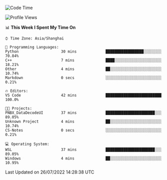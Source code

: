 <!--START_SECTION:waka-->
![Code Time](http://img.shields.io/badge/Code%20Time-162%20hrs%2017%20mins-blue)

![Profile Views](http://img.shields.io/badge/Profile%20Views-1-blue)

📊 **This Week I Spent My Time On** 

```text
⌚︎ Time Zone: Asia/Shanghai

💬 Programming Languages: 
Python                   30 mins             █████████████████░░░░░░░░   70.84% 
C++                      7 mins              ████░░░░░░░░░░░░░░░░░░░░░   18.21% 
Other                    4 mins              ██░░░░░░░░░░░░░░░░░░░░░░░   10.74% 
Markdown                 0 secs              ░░░░░░░░░░░░░░░░░░░░░░░░░   0.21%

🔥 Editors: 
VS Code                  42 mins             █████████████████████████   100.0%

🐱‍💻 Projects: 
PNBX_DataDecodeUI        37 mins             ██████████████████████░░░   89.05% 
Unknown Project          4 mins              ██░░░░░░░░░░░░░░░░░░░░░░░   10.74% 
CS-Notes                 0 secs              ░░░░░░░░░░░░░░░░░░░░░░░░░   0.21%

💻 Operating System: 
WSL                      37 mins             ██████████████████████░░░   89.05% 
Windows                  4 mins              ██░░░░░░░░░░░░░░░░░░░░░░░   10.95%

```


 Last Updated on 26/07/2022 14:28:38 UTC
<!--END_SECTION:waka-->